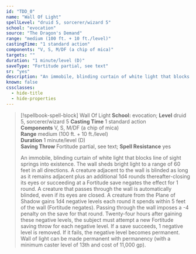```yaml
---
id: "TDD_0"
name: "Wall Of Light"
spellLevel: "druid 5, sorcerer/wizard 5"
school: "evocation"
source: "The Dragon's Demand"
range: "medium (100 ft. + 10 ft./level)"
castingTime: "1 standard action"
components: "V, S, M/DF (a chip of mica)"
targets: ""
duration: "1 minute/level (D)"
saveType: "Fortitude partial, see text"
sr: "yes"
description: "An immobile, blinding curtain of white light that blocks line of sight springs into existence. The wall sheds bright light to a range of 60 feet in all directions. A creature adjacent to the wall is blinded as long as it remains adjacent plus an additional 1d4 rounds thereafter-closing its eyes or succeeding at a Fortitude save negates the effect for 1 round. A creature that passes through the wall is automatically blinded, even if its eyes are closed. A creature from the Plane of Shadow gains 1d4 negative levels each round it spends within 5 feet of the wall (Fortitude negates). Passing through the wall imposes a -4 penalty on the save for that round. Twenty-four hours after gaining these negative levels, the subject must attempt a new Fortitude saving throw for each negative level. If a save succeeds, 1 negative level is removed. If it fails, the negative level becomes permanent. Wall of light can be made permanent with permanency (with a minimum caster level of 13th and cost of 11,000 gp)."
known: false
cssclasses:
  - hide-title
  - hide-properties
---
```


> [!spellbook-spell-block] Wall Of Light
> **School:** evocation; **Level** druid 5, sorcerer/wizard 5
> **Casting Time** 1 standard action  
> **Components** V, S, M/DF (a chip of mica)  
> **Range** medium (100 ft. + 10 ft./level)  
> **Duration** 1 minute/level (D)  
> **Saving Throw** Fortitude partial, see text; **Spell Resistance** yes
> 
> An immobile, blinding curtain of white light that blocks line of sight springs into existence. The wall sheds bright light to a range of 60 feet in all directions. A creature adjacent to the wall is blinded as long as it remains adjacent plus an additional 1d4 rounds thereafter-closing its eyes or succeeding at a Fortitude save negates the effect for 1 round. A creature that passes through the wall is automatically blinded, even if its eyes are closed. A creature from the Plane of Shadow gains 1d4 negative levels each round it spends within 5 feet of the wall (Fortitude negates). Passing through the wall imposes a -4 penalty on the save for that round. Twenty-four hours after gaining these negative levels, the subject must attempt a new Fortitude saving throw for each negative level. If a save succeeds, 1 negative level is removed. If it fails, the negative level becomes permanent. Wall of light can be made permanent with permanency (with a minimum caster level of 13th and cost of 11,000 gp).